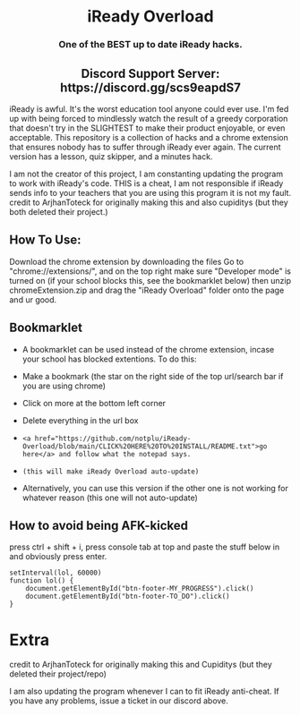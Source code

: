 <h1 align="center">iReady Overload</h1>
<h3 align="center">One of the BEST up to date iReady hacks.</h3>
<h2 align="center">Discord Support Server: https://discord.gg/scs9eapdS7</h2>

iReady is awful. It's the worst education tool anyone could ever use. I'm fed up with being forced to mindlessly watch the result of a greedy corporation that doesn't try in the SLIGHTEST to make their product enjoyable, or even acceptable. This repository is a collection of hacks and a chrome extension that ensures nobody has to suffer through iReady ever again. The current version has a lesson, quiz skipper, and a minutes hack.

I am not the creator of this project, I am constanting updating the program to work with iReady's code. THIS is a cheat, I am not responsible if iReady sends info to your teachers that you are using this program it is not my fault. credit to ArjhanToteck for originally making this and also cupiditys (but they both deleted their project.) 


## How To Use:

Download the chrome extension by downloading the files
Go to "chrome://extensions/", and on the top right make sure "Developer mode" is turned on (if your school blocks this, see the bookmarklet below) then unzip chromeExtension.zip and drag the "iReady Overload" folder onto the page and ur good.

## Bookmarklet

- A bookmarklet can be used instead of the chrome extension, incase your school has blocked extentions. To do this:

-   Make a bookmark (the star on the right side of the top url/search bar if you are using chrome)
-   Click on more at the bottom left corner
-    Delete everything in the url box
-     <a href="https://github.com/notplu/iReady-Overload/blob/main/CLICK%20HERE%20TO%20INSTALL/README.txt">go here</a> and follow what the notepad says.
-     (this will make iReady Overload auto-update)
    
- Alternatively, you can use this version if the other one is not working for whatever reason (this one will not auto-update)

## How to avoid being AFK-kicked

press ctrl + shift + i, press console tab at top and paste the stuff below in and obviously press enter.
```
setInterval(lol, 60000)
function lol() {
    document.getElementById("btn-footer-MY_PROGRESS").click()
    document.getElementById("btn-footer-TO_DO").click()
}
```

# Extra

credit to ArjhanToteck for originally making this and Cupiditys (but they deleted their project/repo)

I am also updating the program whenever I can to fit iReady anti-cheat. If you have any problems, issue a ticket in our discord above.
